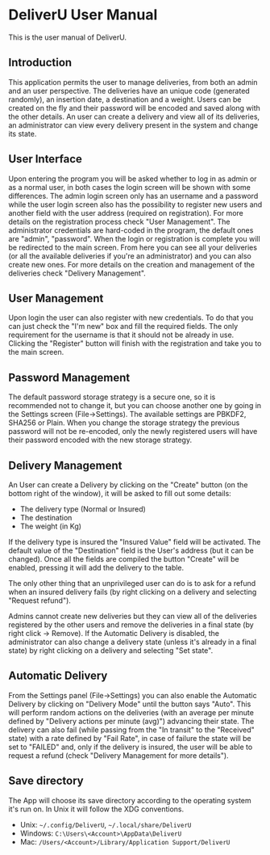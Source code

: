 # DeliverU User Manual
This is the user manual of DeliverU.

## Introduction
This application permits the user to manage deliveries, from both an admin and an
user perspective. The deliveries have an unique code (generated randomly), an
insertion date, a destination and a weight. Users can be created on the fly and
their password will be encoded and saved along with the other details.
An user can create a delivery and view all of its deliveries, an administrator can
view every delivery present in the system and change its state.

## User Interface
Upon entering the program you will be asked whether to log in as admin or
as a normal user, in both cases the login screen will be shown with some
differences. The admin login screen only has an username and a password while
the user login screen also has the possibility to register new users and another
field with the user address (required on registration). For more details on
the registration process check "User Management".
The administrator credentials are hard-coded in the program, the default ones
are "admin", "password".
When the login or registration is complete you will be redirected to the main
screen. From here you can see all your deliveries (or all the available
  deliveries if you're an administrator) and you can also create new ones.
For more details on the creation and management of the deliveries check
"Delivery Management".

## User Management
Upon login the user can also register with new credentials.
To do that you can just check the "I'm new" box and fill the required fields.
The only requirement for the username is that it should not be already in use.
Clicking the "Register" button will finish with the registration and take you to
the main screen.

## Password Management
The default password storage strategy is a secure one, so it is recommended not
to change it, but you can choose another one by going in the Settings screen
(File->Settings). The available settings are PBKDF2, SHA256 or Plain.
When you change the storage strategy the previous password will not be
re-encoded, only the newly registered users will have their password encoded
with the new storage strategy.

## Delivery Management
An User can create a Delivery by clicking on the "Create" button (on the
  bottom right of the window), it will be asked to fill out some details:
- The delivery type (Normal or Insured)
- The destination
- The weight (in Kg)

If the delivery type is insured the "Insured Value" field will be activated.
The default value of the "Destination" field is the User's address (but it can
  be changed).
Once all the fields are compiled the button "Create" will be enabled, pressing
it will add the delivery to the table.

The only other thing that an unprivileged user can do is to ask for a refund
when an insured delivery fails (by right clicking on a delivery and selecting
 "Request refund").


Admins cannot create new deliveries but they can view all of the deliveries
registered by the other users and remove the deliveries in a final state (by
  right click -> Remove).
If the Automatic Delivery is disabled, the administrator can also change a
delivery state (unless it's already in a final state) by right clicking on a
delivery and selecting "Set state".

## Automatic Delivery
From the Settings panel (File->Settings) you can also enable the Automatic
Delivery by clicking on "Delivery Mode" until the button says "Auto".
This will perform random actions on the deliveries (with an average per minute
  defined by "Delivery actions per minute (avg)") advancing their state.
The delivery can also fail (while passing from the "In transit" to the
"Received" state) with a rate defined by "Fail Rate", in case of failure the
state will be set to "FAILED" and, only if the delivery is insured, the user
will be able to request a refund (check "Delivery Management for more details").

## Save directory
The App will choose its save directory according to the operating system it's
run on. In Unix it will follow the XDG conventions.
- Unix: `~/.config/DeliverU`, `~/.local/share/DeliverU`
- Windows: `C:\Users\<Account>\AppData\DeliverU`
- Mac: `/Users/<Account>/Library/Application Support/DeliverU`
